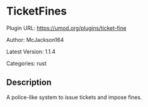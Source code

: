 # TicketFines

Plugin URL: https://umod.org/plugins/ticket-fine

Author: McJackson164

Latest Version: 1.1.4

Categories: rust

## Description

A police-like system to issue tickets and impose fines.
